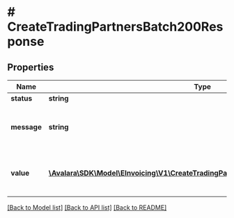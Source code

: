 # # CreateTradingPartnersBatch200Response

## Properties

Name | Type | Description | Notes
------------ | ------------- | ------------- | -------------
**status** | **string** |  | [optional]
**message** | **string** | A message indicating the result of the batch operation. | [optional]
**value** | [**\Avalara\SDK\Model\EInvoicing\V1\CreateTradingPartnersBatch200ResponseValueInner[]**](CreateTradingPartnersBatch200ResponseValueInner.md) | A list of trading partners successfully created. | [optional]

[[Back to Model list]](../../../README.md#models) [[Back to API list]](../../../README.md#endpoints) [[Back to README]](../../../README.md)
